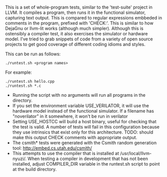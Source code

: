 This is a set of whole-program tests, similar to the 'test-suite' project in LLVM. 
It compiles a program, then runs it in the functional simulator, capturing text output. 
This is compared to regular expressions embbeded in comments in the program, prefixed with
'CHECK:'. This is similar to how DejaGnu or llvm-lit works (although much simpler). 
Although this is ostensibly a compiler test, it also exercises the simulator or 
hardware model. I've tried to grab snippets of code from a variety of open source 
projects to get good coverage of different coding idioms and styles.

This can be run as follows:

    ./runtest.sh <program names>

For example:

    ./runtest.sh hello.cpp
    ./runtest.sh *.c

* Running the script with no arguments will run all programs in the directory.
* If you set the environment variable USE_VERILATOR, it will use the hardware model
instead of the functional simulator. If a filename has "noverilator" in it somewhere, 
it won't be run in verilator
* Setting USE_HOSTCC will build a host binary, useful for checking that the test
is valid. A number of tests will fail in this configuration because they 
use intrinsics that exist only for this architecture. TODO: should make this output
CHECK comments with appropriate output. 
* The csmith* tests were generated with the Csmith random generation tool: 
http://embed.cs.utah.edu/csmith/
* This attempts to use the compiler that is installed at /usr/local/llvm-nyuzi/. 
When testing a compiler in development that has not been installed, adjust 
COMPILER_DIR variable in the runtest.sh script to point at the build directory.




